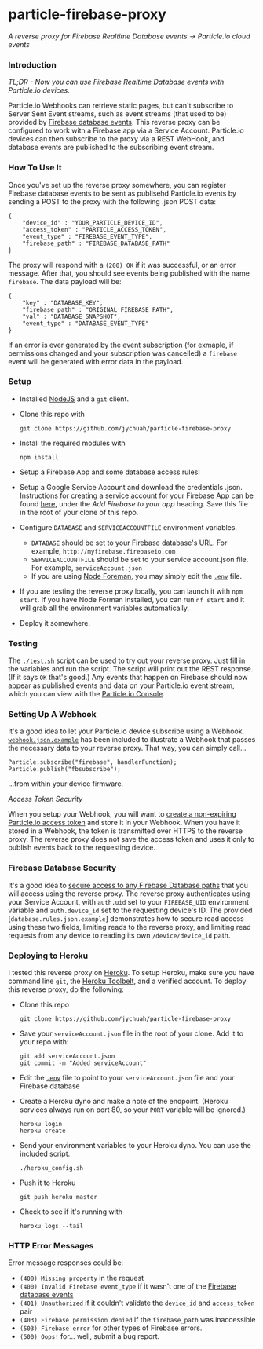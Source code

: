 # particle-firebase-proxy

_A reverse proxy for Firebase Realtime Database events -> Particle.io cloud events_

### Introduction

_TL;DR - Now you can use Firebase Realtime Database events with Particle.io devices._

Particle.io Webhooks can retrieve static pages, but can't subscribe to Server Sent Event streams, such as event streams (that used to be) provided by [Firebase database events](https://firebase.google.com/docs/database/web/retrieve-data#listen_for_events). This reverse proxy can be configured to work with a Firebase app via a Service Account. Particle.io devices can then subscribe to the proxy via a REST WebHook, and database events are published to the subscribing event stream.

### How To Use It

Once you've set up the reverse proxy somewhere, you can register Firebase database events to be sent as publisehd Particle.io events by sending a POST to the proxy with the following .json POST data:

```
{
	"device_id" : "YOUR_PARTICLE_DEVICE_ID",
	"access_token" : "PARTICLE_ACCESS_TOKEN",
	"event_type" : "FIREBASE_EVENT_TYPE",
	"firebase_path" : "FIREBASE_DATABASE_PATH"
}
```

The proxy will respond with a `(200) OK` if it was successful, or an error message. After that, you should see events being published with the name `firebase`. The data payload will be:

```
{
	"key" : "DATABASE_KEY",
	"firebase_path" : "ORIGINAL_FIREBASE_PATH",
	"val" : "DATABASE_SNAPSHOT",
	"event_type" : "DATABASE_EVENT_TYPE"
}
```

If an error is ever generated by the event subscription (for exmaple, if permissions changed and your subscription was cancelled) a `firebase` event will be generated with error data in the payload.


### Setup

- Installed [NodeJS](http://nodejs.org) and a `git` client.
- Clone this repo with

	```
	git clone https://github.com/jychuah/particle-firebase-proxy
	```

- Install the required modules with

	```
	npm install
	```
	
- Setup a Firebase App and some database access rules!
- Setup a Google Service Account and download the credentials .json. Instructions for creating a service account for your Firebase App can be found [here](https://firebase.google.com/docs/server/setup), under the _Add Firebase to your app_ heading. Save this file in the root of your clone of this repo.
- Configure `DATABASE` and `SERVICEACCOUNTFILE` environment variables.
	- `DATABASE` should be set to your Firebase database's URL. For example, `http://myfirebase.firebaseio.com`
	- `SERVICEACCOUNTFILE` should be set to your service account.json file. For example, `serviceAccount.json`
	- If you are using [Node Foreman](https://github.com/strongloop/node-foreman), you may simply edit the [`.env`](./env) file.
- If you are testing the reverse proxy locally, you can launch it with `npm start`. If you have Node Forman installed, you can run `nf start` and it will grab all the environment variables automatically.
- Deploy it somewhere.

### Testing

The [`./test.sh`](./test.sh) script can be used to try out your reverse proxy. Just fill in the variables and run the script. The script will print out the REST response. (If it says `OK` that's good.) Any events that happen on Firebase should now appear as published events and data on your Particle.io event stream, which you can view with the [Particle.io Console](http://console.particle.io).

### Setting Up A Webhook

It's a good idea to let your Particle.io device subscribe using a Webhook. [`webhook.json.example`](./webhook.json.example) has been included to illustrate a Webhook that passes the necessary data to your reverse proxy. That way, you can simply call...

```
Particle.subscribe("firebase", handlerFunction);
Particle.publish("fbsubscribe");
```

...from within your device firmware.

_Access Token Security_

When you setup your Webhook, you will want to [create a non-expiring Particle.io access token](https://docs.particle.io/reference/api/#generate-an-access-token) and store it in your Webhook. When you have it stored in a Webhook, the token is transmitted over HTTPS to the reverse proxy. The reverse proxy does not save the access token and uses it only to publish events back to the requesting device.

### Firebase Database Security

It's a good idea to [secure access to any Firebase Database paths](https://firebase.google.com/docs/database/security/) that you will access using the reverse proxy. The reverse proxy authenticates using your Service Account, with `auth.uid` set to your `FIREBASE_UID` environment variable and `auth.device_id` set to the requesting device's ID. The provided [`database.rules.json.example`] demonstrates how to secure read access using these two fields, limiting reads to the reverse proxy, and limiting read requests from any device to reading its own `/device/device_id` path.

### Deploying to Heroku

I tested this reverse proxy on [Heroku](http://heroku.com). To setup Heroku, make sure you have command line `git`, the [Heroku Toolbelt](https://toolbelt.heroku.com/), and a verified account. To deploy this reverse proxy, do the following:

- Clone this repo

	```
	git clone https://github.com/jychuah/particle-firebase-proxy
	```

- Save your `serviceAccount.json` file in the root of your clone. Add it to your repo with:

	```
	git add serviceAccount.json
	git commit -m "Added serviceAccount"
	```

- Edit the [`.env`](./env) file to point to your `serviceAccount.json` file and your Firebase database
- Create a Heroku dyno and make a note of the endpoint. (Heroku services always run on port 80, so your `PORT` variable will be ignored.)

	```
	heroku login
	heroku create
	```
	
- Send your environment variables to your Heroku dyno. You can use the included script.

	```
	./heroku_config.sh
	```

- Push it to Heroku

	```
	git push heroku master
	```
	
- Check to see if it's running with

	```
	heroku logs --tail
	```

### HTTP Error Messages

Error message responses could be:

- `(400) Missing property` in the request
- `(400) Invalid Firebase event_type` if it wasn't one of the [Firebase database events](https://firebase.google.com/docs/database/web/retrieve-data#listen_for_events)
- `(401) Unauthorized` if it couldn't validate the `device_id` and `access_token` pair 
- `(403) Firebase permission denied` if the `firebase_path` was inaccessible
- `(503) Firebase error` for other types of Firebase errors.
- `(500) Oops!` for... well, submit a bug report.
